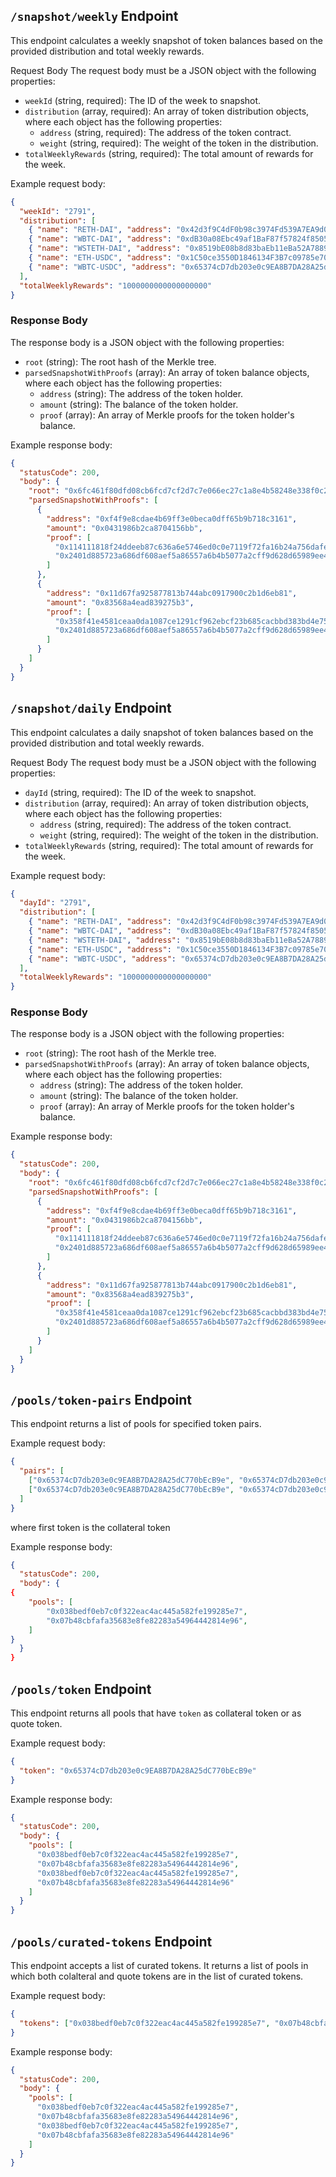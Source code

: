 ## `/snapshot/weekly` Endpoint

This endpoint calculates a weekly snapshot of token balances based on the provided distribution and total weekly rewards.

Request Body
The request body must be a JSON object with the following properties:

- `weekId` (string, required): The ID of the week to snapshot.
- `distribution` (array, required): An array of token distribution objects, where each object has the following properties:
  - `address` (string, required): The address of the token contract.
  - `weight` (string, required): The weight of the token in the distribution.
- `totalWeeklyRewards` (string, required): The total amount of rewards for the week.

Example request body:

```json
{
  "weekId": "2791",
  "distribution": [
    { "name": "RETH-DAI", "address": "0x42d3f9C4dF0b98c3974Fd539A7EA9d0847F37Ef5", "share": 0.2 },
    { "name": "WBTC-DAI", "address": "0xdB30a08Ebc49af1BaF87f57824f85056cEd33d5F", "share": 0.2 },
    { "name": "WSTETH-DAI", "address": "0x8519bE08b8d83baEb11eBa52A7889967dCeD9Ae0", "share": 0.2 },
    { "name": "ETH-USDC", "address": "0x1C50ce3550D1846134F3B7c09785e7005F6A1566", "share": 0.2 },
    { "name": "WBTC-USDC", "address": "0x65374cD7db203e0c9EA8B7DA28A25dC770bEcB9e", "share": 0.2 }
  ],
  "totalWeeklyRewards": "1000000000000000000"
}
```

### Response Body

The response body is a JSON object with the following properties:

- `root` (string): The root hash of the Merkle tree.
- `parsedSnapshotWithProofs` (array): An array of token balance objects, where each object has the following properties:
  - `address` (string): The address of the token holder.
  - `amount` (string): The balance of the token holder.
  - `proof` (array): An array of Merkle proofs for the token holder's balance.

Example response body:

```json
{
  "statusCode": 200,
  "body": {
    "root": "0x6fc461f80dfd08cb6fcd7cf2d7c7e066ec27c1a8e4b58248e338f0c22119cf38",
    "parsedSnapshotWithProofs": [
      {
        "address": "0xf4f9e8cdae4b69ff3e0beca0dff65b9b718c3161",
        "amount": "0x0431986b2ca8704156bb",
        "proof": [
          "0x114111818f24ddeeb87c636a6e5746ed0c0e7119f72fa16b24a756dafe4b70fa",
          "0x2401d885723a686df608aef5a86557a6b4b5077a2cff9d628d65989ee412ca09"
        ]
      },
      {
        "address": "0x11d67fa925877813b744abc0917900c2b1d6eb81",
        "amount": "0x83568a4ead839275b3",
        "proof": [
          "0x358f41e4581ceaa0da1087ce1291cf962ebcf23b685cacbbd383bd4e755a4619",
          "0x2401d885723a686df608aef5a86557a6b4b5077a2cff9d628d65989ee412ca09"
        ]
      }
    ]
  }
}
```

## `/snapshot/daily` Endpoint

This endpoint calculates a daily snapshot of token balances based on the provided distribution and total weekly rewards.

Request Body
The request body must be a JSON object with the following properties:

- `dayId` (string, required): The ID of the week to snapshot.
- `distribution` (array, required): An array of token distribution objects, where each object has the following properties:
  - `address` (string, required): The address of the token contract.
  - `weight` (string, required): The weight of the token in the distribution.
- `totalWeeklyRewards` (string, required): The total amount of rewards for the week.

Example request body:

```json
{
  "dayId": "2791",
  "distribution": [
    { "name": "RETH-DAI", "address": "0x42d3f9C4dF0b98c3974Fd539A7EA9d0847F37Ef5", "share": 0.2 },
    { "name": "WBTC-DAI", "address": "0xdB30a08Ebc49af1BaF87f57824f85056cEd33d5F", "share": 0.2 },
    { "name": "WSTETH-DAI", "address": "0x8519bE08b8d83baEb11eBa52A7889967dCeD9Ae0", "share": 0.2 },
    { "name": "ETH-USDC", "address": "0x1C50ce3550D1846134F3B7c09785e7005F6A1566", "share": 0.2 },
    { "name": "WBTC-USDC", "address": "0x65374cD7db203e0c9EA8B7DA28A25dC770bEcB9e", "share": 0.2 }
  ],
  "totalWeeklyRewards": "1000000000000000000"
}
```

### Response Body

The response body is a JSON object with the following properties:

- `root` (string): The root hash of the Merkle tree.
- `parsedSnapshotWithProofs` (array): An array of token balance objects, where each object has the following properties:
  - `address` (string): The address of the token holder.
  - `amount` (string): The balance of the token holder.
  - `proof` (array): An array of Merkle proofs for the token holder's balance.

Example response body:

```json
{
  "statusCode": 200,
  "body": {
    "root": "0x6fc461f80dfd08cb6fcd7cf2d7c7e066ec27c1a8e4b58248e338f0c22119cf38",
    "parsedSnapshotWithProofs": [
      {
        "address": "0xf4f9e8cdae4b69ff3e0beca0dff65b9b718c3161",
        "amount": "0x0431986b2ca8704156bb",
        "proof": [
          "0x114111818f24ddeeb87c636a6e5746ed0c0e7119f72fa16b24a756dafe4b70fa",
          "0x2401d885723a686df608aef5a86557a6b4b5077a2cff9d628d65989ee412ca09"
        ]
      },
      {
        "address": "0x11d67fa925877813b744abc0917900c2b1d6eb81",
        "amount": "0x83568a4ead839275b3",
        "proof": [
          "0x358f41e4581ceaa0da1087ce1291cf962ebcf23b685cacbbd383bd4e755a4619",
          "0x2401d885723a686df608aef5a86557a6b4b5077a2cff9d628d65989ee412ca09"
        ]
      }
    ]
  }
}
```

## `/pools/token-pairs` Endpoint

This endpoint returns a list of pools for specified token pairs.

Example request body:

```json
{
  "pairs": [
    ["0x65374cD7db203e0c9EA8B7DA28A25dC770bEcB9e", "0x65374cD7db203e0c9EA8B7DA28A25dC770bEcB9e"],
    ["0x65374cD7db203e0c9EA8B7DA28A25dC770bEcB9e", "0x65374cD7db203e0c9EA8B7DA28A25dC770bEcB9e"]
  ]
}
```

where first token is the collateral token

Example response body:

```json
{
  "statusCode": 200,
  "body": {
{
    "pools": [
        "0x038bedf0eb7c0f322eac4ac445a582fe199285e7",
        "0x07b48cbfafa35683e8fe82283a54964442814e96",
    ]
}
  }
}
```

## `/pools/token` Endpoint

This endpoint returns all pools that have `token` as collateral token or as quote token.

Example request body:

```json
{
  "token": "0x65374cD7db203e0c9EA8B7DA28A25dC770bEcB9e"
}
```

Example response body:

```json
{
  "statusCode": 200,
  "body": {
    "pools": [
      "0x038bedf0eb7c0f322eac4ac445a582fe199285e7",
      "0x07b48cbfafa35683e8fe82283a54964442814e96",
      "0x038bedf0eb7c0f322eac4ac445a582fe199285e7",
      "0x07b48cbfafa35683e8fe82283a54964442814e96"
    ]
  }
}
```

## `/pools/curated-tokens` Endpoint

This endpoint accepts a list of curated tokens. It returns a list of pools in which both colalteral and quote tokens are in the list of curated tokens.

Example request body:

```json
{
  "tokens": ["0x038bedf0eb7c0f322eac4ac445a582fe199285e7", "0x07b48cbfafa35683e8fe82283a54964442814e96"]
}
```

Example response body:

```json
{
  "statusCode": 200,
  "body": {
    "pools": [
      "0x038bedf0eb7c0f322eac4ac445a582fe199285e7",
      "0x07b48cbfafa35683e8fe82283a54964442814e96",
      "0x038bedf0eb7c0f322eac4ac445a582fe199285e7",
      "0x07b48cbfafa35683e8fe82283a54964442814e96"
    ]
  }
}
```
